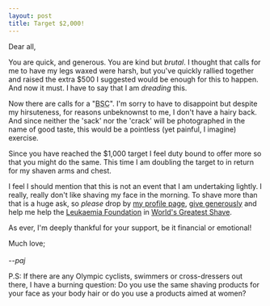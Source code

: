 ```yaml
---
layout: post
title: Target $2,000!
---
```


Dear all,


You are quick, and generous. You are kind but _brutal_. I thought that calls for
me to have my legs waxed were harsh, but you've quickly rallied together and
raised the extra $500 I suggested would be enough for this to happen. And now it
must. I have to say that I am _dreading_ this.


Now there are calls for a &quot;<acronym title="Back, Sack and
Crack">BSC</acronym>&quot;. I'm sorry to have to disappoint but despite my
hirsuteness, for reasons unbeknownst to me, I don't have a hairy back. And since
neither the 'sack' nor the 'crack' will be photographed in the name of good
taste, this would be a pointless (yet painful, I imagine) exercise.


Since you have reached the $1,000 target I feel duty bound to offer more so that
you might do the same. This time I am doubling the target to in return for my
shaven arms and chest.


I feel I should mention that this is not an event that I am undertaking lightly.
I really, really don't like shaving my face in the morning. To shave more than
that is a huge ask, so _please_ drop by [my profile
page](http://my.imisfriendraising.com.au/personalPage.aspx?SID=54895), [give
generously](https://secure.imisfriendraising.com.au/registrant/donate.aspx?EventID=9529&amp;LangPref=en-CA&amp;SPID=1239819)
and help me help the [Leukaemia Foundation](http://www.leukaemia.org.au/) in
[World's Greatest Shave](http://www.worldsgreatestshave.com/).


As ever, I'm deeply thankful for your support, be it financial or emotional!


Much love;
<br />
<br />
_--paj_


P.S: If there are any Olympic cyclists, swimmers or cross-dressers out there, I
have a burning question: Do you use the same shaving products for your face as
your body hair or do you use a products aimed at women?

